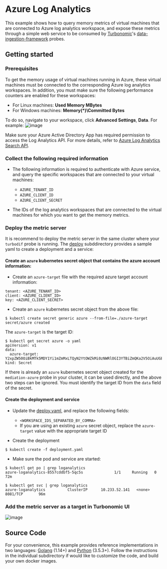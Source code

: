 # Azure Log Analytics
This example shows how to query memory metrics of virtual machines that are connected to Azure log analytics workspace, and expose these metrics through a simple web service to be consumed by [Turbonomic](https://turbonomic.com/)'s [data-ingestion-framework](https://github.com/turbonomic/data-ingestion-framework) probes.

## Getting started
### Prerequisites
To get the memory usage of virtual machines running in Azure, these virtual machines must be connected to the corresponding Azure log analytics workspaces. In addition, you must make sure the following performance counters are enabled for these workspaces:

* For Linux machines: **Used Memory MBytes**
* For Windows machines: **Memory(*)\Committed Bytes** 

To do so, navigate to your workspace, click **Advanced Settings**, **Data**. For example:
![image](https://user-images.githubusercontent.com/10012486/89071500-e1567d00-d344-11ea-9660-ffd9290c021e.png)

Make sure your Azure Active Directory App has required permission to access the Log Analytics API. For more details, refer to [Azure Log Analytics Search API](https://dev.loganalytics.io/documentation/1-Tutorials/Direct-API).

### Collect the following required information
* The following information is required to authenticate with Azure service, and query the specific workspaces that are connected to your virtual machines:

  * `AZURE_TENANT_ID`
  * `AZURE_CLIENT_ID`
  * `AZURE_CLIENT_SECRET`

* The IDs of the log analytics workspaces that are connected to the virtual machines for which you want to get the memory metrics. 

### Deploy the metric server
It is recommend to deploy the metric server in the same cluster where your `turbodif` probe is running. The [deploy](https://github.com/turbonomic/data-ingestion-framework/tree/master/example/azure-loganalytics/deploy) subddirectory provides a sample yaml to create a deployment and a service:

#### Create an `azure` kubernetes secret object that contains the azure account information:
* Create an `azure-target` file with the required azure target account information:
```
tenant: <AZURE_TENANT_ID>
client: <AZURE_CLIENT_ID>
key: <AZURE_CLIENT_SECRET>
```

* Create an `azure` kubernetes secret object from the above file:
```
$ kubectl create secret generic azure --from-file=./azure-target
secret/azure created
```
The `azure-target` is the target ID:
```
$ kubectl get secret azure -o yaml
apiVersion: v1
data:
  azure-target: Y2xpZW50OiBkMTk5MDY1Yi1mZmMxLTQyN2YtOWZkMi0zNWRlOGI3YTBiZmQKa2V5OiAuUGEyMz06PVhVT1kwWEgxeUVAN04udG1FRV9HZC1KQQp0ZW5hbnQ6IDhlNGYwNzEzLTVlZWEtNGRhMC05OWMwLWY3ZTQxNzk0YmU0YQo=
kind: Secret

```
If there is already an `azure` kubernetes secret object created for the `mediation-azure` probe in your cluster, it can be used directly, and the above two steps can be ignored. You must identify the target ID from the `data` field of the secret. 

#### Create the deployment and service
* Update the [deploy.yaml](https://github.com/turbonomic/data-ingestion-framework/tree/master/example/azure-loganalytics/deploy/deploy.yaml), and replace the following fields:
  * `<WORKSPACE_IDS_SEPARATED_BY_COMMA>`
  * If you are using an existing `azure` secret object, replace the `azure-target` value with the appropriate target ID

* Create the deployment
```
$ kubectl create -f deployment.yaml
```

* Make sure the pod and service are started:
```
$ kubectl get po | grep loganalytics
azure-loganalytics-8557cddbf5-5qc5s              1/1     Running   0          72m

$ kubectl get svc | grep loganalytics
azure-loganalytics          ClusterIP      10.233.52.141   <none>          8081/TCP       96m
```

### Add the metric server as a target in Turbonomic UI
![image](https://user-images.githubusercontent.com/10012486/89074115-c3d7e200-d349-11ea-9043-08d02cd1a5e7.png)

## Source Code
For your convenience, this example provides reference implementations in two languages: [Golang](https://github.com/turbonomic/data-ingestion-framework/tree/master/example/azure-loganalytics/golang) (1.14+) and [Python](https://github.com/turbonomic/data-ingestion-framework/tree/master/example/azure-loganalytics/python) (3.5.3+). Follow the instructions in the individual subdirectory if would like to customize the code, and build your own docker images.
